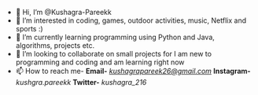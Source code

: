 - 👋 Hi, I’m @Kushagra-Pareekk
- 👀 I’m interested in coding, games, outdoor activities, music, Netflix and sports :) 
- 🌱 I’m currently learning programming using Python and Java, algorithms, projects etc.
- 💞️ I’m looking to collaborate on small projects for I am new to programming and coding and am learning right now
- 📫 How to reach me- <b>Email-</b> <i>*kushagrapareek26@gmail.com*</i> <b>Instagram-</b> <i>*kushgra.pareekk*</i> <b>Twitter-</b> <i>*kushagra_216*</i>

<!---
Kushagra-Pareekk/Kushagra-Pareekk is a ✨ special ✨ repository because its `README.md` (this file) appears on your GitHub profile.
You can click the Preview link to take a look at your changes.
--->
